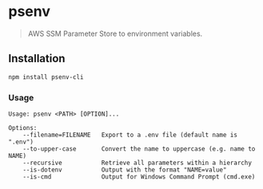 # psenv

> AWS SSM Parameter Store to environment variables.

## Installation

```bash
npm install psenv-cli
```

### Usage

```
Usage: psenv <PATH> [OPTION]...

Options:
    --filename=FILENAME   Export to a .env file (default name is ".env")
    --to-upper-case       Convert the name to uppercase (e.g. name to NAME)
    --recursive           Retrieve all parameters within a hierarchy
    --is-dotenv           Output with the format "NAME=value"
    --is-cmd              Output for Windows Command Prompt (cmd.exe)
```
